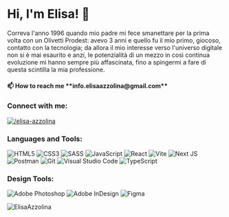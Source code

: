 <h1 align="left">Hi, I'm Elisa! 👋 </h1>
<p align="left">Correva l'anno 1996 quando mio padre mi fece smanettare per la prima volta con un Olivetti Prodest: avevo 3 anni e quello fu il mio primo, giocoso, contatto con la tecnologia; da allora il mio interesse verso l'universo digitale non si è mai esaurito e anzi, le potenzialità di un mezzo in così continua evoluzione mi hanno sempre più affascinata, fino a spingermi a fare di questa scintilla la mia professione.</p>

<h4>📫 How to reach me **info.elisaazzolina@gmail.com**</h4>

<h3 align="left">Connect with me:</h3>
<p align="left">
<a href="https://linkedin.com/in/elisa-azzolina/" target="blank"><img align="center" src="https://img.shields.io/badge/linkedin-%230077B5.svg?style=for-the-badge&logo=linkedin&logoColor=white" alt="/elisa-azzolina"/></a>
</p>

<h3 align="left">Languages and Tools:</h3>

<span>![HTML5](https://img.shields.io/badge/html5-%23E34F26.svg?style=for-the-badge&logo=html5&logoColor=white)</span>
<span>![CSS3](https://img.shields.io/badge/css3-%231572B6.svg?style=for-the-badge&logo=css3&logoColor=white)</span>
<span>![SASS](https://img.shields.io/badge/SASS-hotpink.svg?style=for-the-badge&logo=SASS&logoColor=white)</span>
<span>![JavaScript](https://img.shields.io/badge/javascript-%23323330.svg?style=for-the-badge&logo=javascript&logoColor=%23F7DF1E)</span>
<span>![React](https://img.shields.io/badge/react-%2320232a.svg?style=for-the-badge&logo=react&logoColor=%2361DAFB)</span>
<span>![Vite](https://img.shields.io/badge/vite-%23646CFF.svg?style=for-the-badge&logo=vite&logoColor=white)</span>
<span>![Next JS](https://img.shields.io/badge/Next-black?style=for-the-badge&logo=next.js&logoColor=white)</span>
<span>![Postman](https://img.shields.io/badge/Postman-FF6C37?style=for-the-badge&logo=postman&logoColor=white)</span>
<span>![Git](https://img.shields.io/badge/git-%23F05033.svg?style=for-the-badge&logo=git&logoColor=white)</span>
<span>![Visual Studio Code](https://img.shields.io/badge/Visual%20Studio%20Code-0078d7.svg?style=for-the-badge&logo=visual-studio-code&logoColor=white)</span>
<span>![TypeScript](https://shields.io/badge/TypeScript-3178C6?logo=TypeScript&logoColor=FFF&style=flat-square)</span>


<h3 align="left">Design Tools:</h3>

<span>![Adobe Photoshop](https://img.shields.io/badge/adobe%20photoshop-%2331A8FF.svg?style=for-the-badge&logo=adobe%20photoshop&logoColor=white)</span>
<span>![Adobe InDesign](https://img.shields.io/badge/Adobe%20InDesign-49021F?style=for-the-badge&logo=adobeindesign&logoColor=white)</span>
<span>![Figma](https://img.shields.io/badge/figma-%23F24E1E.svg?style=for-the-badge&logo=figma&logoColor=white)</span>



<p><img align="center" src="https://github-readme-stats.vercel.app/api/top-langs?username=ElisaAzzolina&show_icons=true&theme=highcontrast&locale=en&layout=compact" alt="ElisaAzzolina" /></p>


<!--
**ElisaAzzolina/ElisaAzzolina** is a ✨ _special_ ✨ repository because its `README.md` (this file) appears on your GitHub profile.-->
